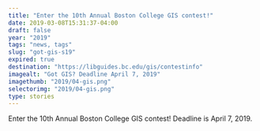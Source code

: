 ```yaml
---
title: "Enter the 10th Annual Boston College GIS contest!"
date: 2019-03-08T15:31:37-04:00
draft: false
year: "2019"
tags: "news, tags"
slug: "got-gis-s19"
expired: true
destination: "https://libguides.bc.edu/gis/contestinfo"
imagealt: "Got GIS? Deadline April 7, 2019"
imagethumb: "2019/04-gis.png"
selectorimg: "2019/04-gis.png"
type: stories
---
```


Enter the 10th Annual Boston College GIS contest! Deadline is April 7, 2019.